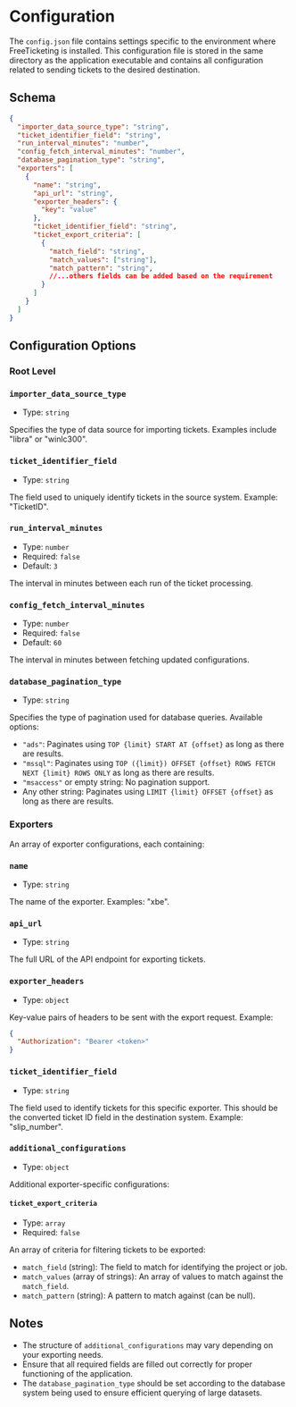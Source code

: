 # Configuration

The `config.json` file contains settings specific to the environment where FreeTicketing is installed. This configuration file is stored in the same directory as the application executable and contains all configuration related to sending tickets to the desired destination.

## Schema

```json
{
  "importer_data_source_type": "string",
  "ticket_identifier_field": "string",
  "run_interval_minutes": "number",
  "config_fetch_interval_minutes": "number",
  "database_pagination_type": "string",
  "exporters": [
    {
      "name": "string",
      "api_url": "string",
      "exporter_headers": {
        "key": "value"
      },
      "ticket_identifier_field": "string",
      "ticket_export_criteria": [
        {
          "match_field": "string",
          "match_values": ["string"],
          "match_pattern": "string",
          //...others fields can be added based on the requirement
        }
      ]
    }
  ]
}
```


## Configuration Options

### Root Level

### `importer_data_source_type`

- Type: `string`

Specifies the type of data source for importing tickets. Examples include "libra" or "winlc300".

### `ticket_identifier_field`

- Type: `string`

The field used to uniquely identify tickets in the source system. Example: "TicketID".

### `run_interval_minutes`

- Type: `number`
- Required: `false`
- Default: `3`

The interval in minutes between each run of the ticket processing.

### `config_fetch_interval_minutes`

- Type: `number`
- Required: `false`
- Default: `60`

The interval in minutes between fetching updated configurations.

### `database_pagination_type`

- Type: `string`

Specifies the type of pagination used for database queries. Available options:
- `"ads"`: Paginates using `TOP {limit} START AT {offset}` as long as there are results.
- `"mssql"`: Paginates using `TOP ({limit}) OFFSET {offset} ROWS FETCH NEXT {limit} ROWS ONLY` as long as there are results.
- `"msaccess"` or empty string: No pagination support.
- Any other string: Paginates using `LIMIT {limit} OFFSET {offset}` as long as there are results.

### Exporters

An array of exporter configurations, each containing:

### `name`

- Type: `string`

The name of the exporter. Examples: "xbe".

### `api_url`

- Type: `string`

The full URL of the API endpoint for exporting tickets.

### `exporter_headers`

- Type: `object`

Key-value pairs of headers to be sent with the export request. Example:


  ```json
  {
    "Authorization": "Bearer <token>"
  }
  ```


### `ticket_identifier_field`

- Type: `string`

The field used to identify tickets for this specific exporter. This should be the converted ticket ID field in the destination system. Example: "slip_number".

### `additional_configurations`

- Type: `object`


Additional exporter-specific configurations:

#### `ticket_export_criteria`

- Type: `array`
- Required: `false`

An array of criteria for filtering tickets to be exported:

- `match_field` (string): The field to match for identifying the project or job.
- `match_values` (array of strings): An array of values to match against the `match_field`.
- `match_pattern` (string): A pattern to match against (can be null).

## Notes

- The structure of `additional_configurations` may vary depending on your exporting needs.
- Ensure that all required fields are filled out correctly for proper functioning of the application.
- The `database_pagination_type` should be set according to the database system being used to ensure efficient querying of large datasets.
